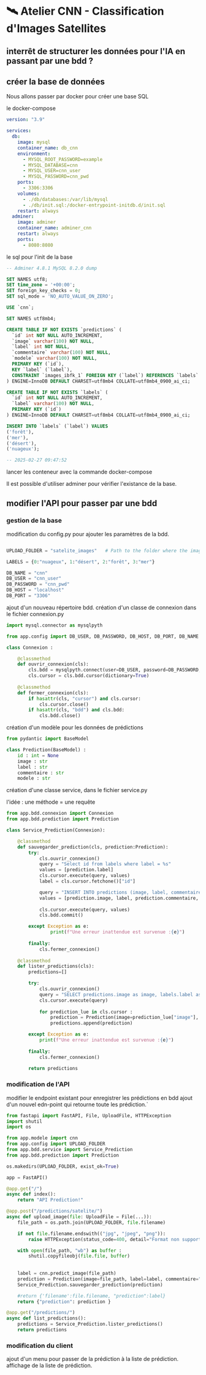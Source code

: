# 🛰️ Atelier CNN - Classification d'Images Satellites  

## interrêt de structurer les données pour l'IA en passant par une bdd ?

## créer la base de données
Nous allons passer par docker pour créer une base SQL

le docker-compose
```yaml
version: "3.9"

services:
  db:
    image: mysql
    container_name: db_cnn
    environment:
      - MYSQL_ROOT_PASSWORD=example
      - MYSQL_DATABASE=cnn 
      - MYSQL_USER=cnn_user
      - MYSQL_PASSWORD=cnn_pwd
    ports:
      - 3306:3306
    volumes:
      - ./db/databases:/var/lib/mysql
      - ./db/init.sql:/docker-entrypoint-initdb.d/init.sql
    restart: always
  adminer:
    image: adminer
    container_name: adminer_cnn
    restart: always
    ports:
      - 8080:8080
```

le sql pour l'init de la base
```sql
-- Adminer 4.8.1 MySQL 8.2.0 dump

SET NAMES utf8;
SET time_zone = '+00:00';
SET foreign_key_checks = 0;
SET sql_mode = 'NO_AUTO_VALUE_ON_ZERO';

USE `cnn`;

SET NAMES utf8mb4;

CREATE TABLE IF NOT EXISTS `predictions` (
  `id` int NOT NULL AUTO_INCREMENT,
  `image` varchar(100) NOT NULL,
  `label` int NOT NULL,
  `commentaire` varchar(100) NOT NULL,
  `modele` varchar(100) NOT NULL,
  PRIMARY KEY (`id`),
  KEY `label` (`label`),
  CONSTRAINT `images_ibfk_1` FOREIGN KEY (`label`) REFERENCES `labels` (`id`)
) ENGINE=InnoDB DEFAULT CHARSET=utf8mb4 COLLATE=utf8mb4_0900_ai_ci;

CREATE TABLE IF NOT EXISTS `labels` (
  `id` int NOT NULL AUTO_INCREMENT,
  `label` varchar(100) NOT NULL,
  PRIMARY KEY (`id`)
) ENGINE=InnoDB DEFAULT CHARSET=utf8mb4 COLLATE=utf8mb4_0900_ai_ci;

INSERT INTO `labels` (`label`) VALUES
('forêt'),
('mer'),
('désert'),
('nuageux');

-- 2025-02-27 09:47:52
```
lancer les conteneur avec la commande docker-compose

Il est possible d'utiliser adminer pour vérifier l'existance de la base.

## modifier l'API pour passer par une bdd

### gestion de la base
modification du config.py pour ajouter les paramètres de la bdd.
```python

UPLOAD_FOLDER = "satelite_images"   # Path to the folder where the images will be uploaded

LABELS = {0:"nuageux", 1:"désert", 2:"forêt", 3:"mer"}

DB_NAME = "cnn"
DB_USER = "cnn_user"
DB_PASSWORD = "cnn_pwd"
DB_HOST = "localhost"
DB_PORT = "3306"
```

ajout d'un nouveau répertoire bdd.
création d'un classe de connexion dans le fichier connexion.py
```python
import mysql.connector as mysqlpyth

from app.config import DB_USER, DB_PASSWORD, DB_HOST, DB_PORT, DB_NAME

class Connexion :

    @classmethod
    def ouvrir_connexion(cls):
        cls.bdd = mysqlpyth.connect(user=DB_USER, password=DB_PASSWORD, host=DB_HOST, port=DB_PORT, database=DB_NAME)
        cls.cursor = cls.bdd.cursor(dictionary=True)
    
    @classmethod
    def fermer_connexion(cls):
        if hasattr(cls, "cursor") and cls.cursor:
            cls.cursor.close()
        if hasattr(cls, "bdd") and cls.bdd:
            cls.bdd.close()
```
création d'un modèle pour les données de prédictions
```python
from pydantic import BaseModel

class Prediction(BaseModel) :
    id : int = None
    image : str
    label : str
    commentaire : str
    modele : str
```

création d'une classe service, dans le fichier service.py

l'idée : une méthode = une requête
```python
from app.bdd.connexion import Connexion
from app.bdd.prediction import Prediction

class Service_Prediction(Connexion):

    @classmethod
    def sauvegarder_prediction(cls, prediction:Prediction):
        try:
            cls.ouvrir_connexion()
            query = "Select id from labels where label = %s"
            values = [prediction.label]
            cls.cursor.execute(query, values)
            label = cls.cursor.fetchone()["id"]

            query = "INSERT INTO predictions (image, label, commentaire, modele) VALUES (%s, %s, %s, %s)"
            values = [prediction.image, label, prediction.commentaire, prediction.modele]
            
            cls.cursor.execute(query, values)
            cls.bdd.commit()

        except Exception as e:
                print(f"Une erreur inattendue est survenue :{e}")
        
        finally:
            cls.fermer_connexion()
    
    @classmethod
    def lister_predictions(cls):
        predictions=[]

        try:
            cls.ouvrir_connexion()
            query = "SELECT predictions.image as image, labels.label as label, predictions.commentaire as commentaire, predictions.modele as modele FROM predictions JOIN labels ON predictions.label = labels.id"
            cls.cursor.execute(query)
              
            for prediction_lue in cls.cursor :
                prediction = Prediction(image=prediction_lue["image"], label=prediction_lue["label"], commentaire=prediction_lue["commentaire"], modele=prediction_lue["modele"])
                predictions.append(prediction)

        except Exception as e:
            print(f"Une erreur inattendue est survenue :{e}")
        
        finally:
            cls.fermer_connexion()
        
        return predictions
```


### modification de l'API
modifier le endpoint existant pour enregistrer les prédictions en bdd
ajout d'un nouvel edn-point qui retourne toute les prédiction.`
```python
from fastapi import FastAPI, File, UploadFile, HTTPException
import shutil
import os

from app.modele import cnn
from app.config import UPLOAD_FOLDER
from app.bdd.service import Service_Prediction
from app.bdd.prediction import Prediction

os.makedirs(UPLOAD_FOLDER, exist_ok=True)

app = FastAPI()

@app.get("/")
async def index():
    return "API Prediction!"

@app.post("/predictions/satelite/")
async def upload_image(file: UploadFile = File(...)):
    file_path = os.path.join(UPLOAD_FOLDER, file.filename)

    if not file.filename.endswith(("jpg", "jpeg", "png")):
        raise HTTPException(status_code=400, detail="Format non supporté")

    with open(file_path, "wb") as buffer :
        shutil.copyfileobj(file.file, buffer)
        
    
    label = cnn.predict_image(file_path)
    prediction = Prediction(image=file_path, label=label, commentaire="OK", modele="CNN")
    Service_Prediction.sauvegarder_prediction(prediction)

    #return {'filename':file.filename, "prediction":label}
    return {"prediction": prediction }

@app.get("/predictions/")
async def list_predictions():
    predictions = Service_Prediction.lister_predictions()
    return predictions
```

### modification du client
ajout d'un menu pour passer de la prédiction à la liste de prédiction.
affichage de la liste de prédiction.



